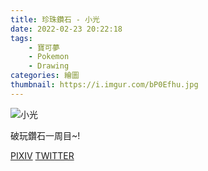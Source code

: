```yaml
---
title: 珍珠鑽石 - 小光
date: 2022-02-23 20:22:18
tags:
    - 寶可夢
    - Pokemon
    - Drawing
categories: 繪圖
thumbnail: https://i.imgur.com/bP0Efhu.jpg
---
```

![小光](https://i.imgur.com/bP0Efhu.jpg)

破玩鑽石一周目~!

[PIXIV](https://www.pixiv.net/artworks/94412874)
[TWITTER](https://twitter.com/cylin910021/status/1464577875345309696)